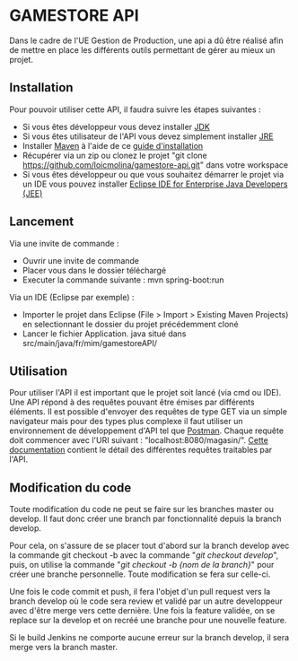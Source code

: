 # GAMESTORE API
Dans le cadre de l'UE Gestion de Production, une api a dû être réalisé 
afin de mettre en place les différents outils permettant de gérer au 
mieux un projet.

## Installation
Pour pouvoir utiliser cette API, il faudra suivre les étapes suivantes :
* Si vous êtes développeur vous devez installer [JDK](https://www.oracle.com/technetwork/java/javase/downloads/jdk8-downloads-2133151.html)
* Si vous êtes utilisateur de l'API vous devez simplement installer [JRE](https://www.oracle.com/technetwork/java/javase/downloads/jre8-downloads-2133155.html)
* Installer [Maven](https://maven.apache.org/download.cgi) à l'aide de ce [guide d'installation](https://maven.apache.org/install.html)
* Récupérer via un zip ou clonez le projet "git clone https://github.com/loicmolina/gamestore-api.git" dans votre workspace
* Si vous êtes développeur ou que vous souhaitez démarrer le projet via un IDE vous pouvez installer [Eclipse IDE for Enterprise Java Developers (JEE)](https://www.eclipse.org/downloads/packages/)

## Lancement

Via une invite de commande :
* Ouvrir une invite de commande
* Placer vous dans le dossier téléchargé
* Executer la commande suivante : mvn spring-boot:run

Via un IDE (Eclipse par exemple) :
* Importer le projet dans Eclipse (File > Import > Existing Maven Projects) en selectionnant le dossier du projet précédemment cloné
* Lancer le fichier Application. java situé dans src/main/java/fr/mim/gamestoreAPI/

## Utilisation

Pour utiliser l'API il est important que le projet soit lancé (via cmd ou IDE).
Une API répond à des requêtes pouvant être émises par différents éléments. Il est possible d'envoyer des requêtes de type GET via un simple navigateur mais pour des types plus complexe il faut utiliser un environnement de développement d'API tel que [Postman](https://www.getpostman.com/).
Chaque requête doit commencer avec l'URI suivant : "localhost:8080/magasin/". [Cette documentation](https://app.swaggerhub.com/apis-docs/loicmolina1/Gamestore-api/1.0.0) contient le détail des différentes requêtes traitables par l'API.

## Modification du code

Toute modification du code ne peut se faire sur les branches master ou develop. Il faut donc créer une branch par fonctionnalité depuis la branch develop.

Pour cela, on s'assure de se placer tout d'abord sur la branch develop avec la commande git checkout -b 
avec la commande "*git checkout develop*", puis, on utilise la commande "*git checkout -b {nom de la branch}*" pour créer une branche personnelle. Toute modification se fera sur celle-ci.

Une fois le code commit et push, il fera l'objet d'un pull request vers la branch develop où le code sera review et validé par un autre developpeur avec d'être merge vers cette dernière. Une fois la feature validée, on se replace sur la develop et on recréé une branche pour une nouvelle feature.

Si le build Jenkins ne comporte aucune erreur sur la branch develop, il sera merge vers la branch master.

